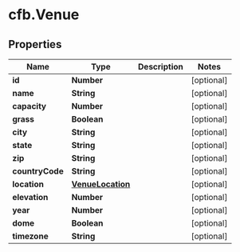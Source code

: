 # cfb.Venue

## Properties
Name | Type | Description | Notes
------------ | ------------- | ------------- | -------------
**id** | **Number** |  | [optional] 
**name** | **String** |  | [optional] 
**capacity** | **Number** |  | [optional] 
**grass** | **Boolean** |  | [optional] 
**city** | **String** |  | [optional] 
**state** | **String** |  | [optional] 
**zip** | **String** |  | [optional] 
**countryCode** | **String** |  | [optional] 
**location** | [**VenueLocation**](VenueLocation.md) |  | [optional] 
**elevation** | **Number** |  | [optional] 
**year** | **Number** |  | [optional] 
**dome** | **Boolean** |  | [optional] 
**timezone** | **String** |  | [optional] 


